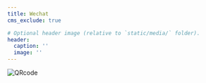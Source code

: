 ```yaml
---
title: Wechat
cms_exclude: true

# Optional header image (relative to `static/media/` folder).
header:
  caption: ''
  image: ''
---
```



![QRcode](img/QRcode.jpg)

